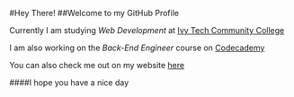 #Hey There!
##Welcome to my GitHub Profile

Currently I am studying *Web Development* at
[Ivy Tech Community College](https://www.ivytech.edu/)

I am also working on the *Back-End Engineer*
course on [Codecademy](https://www.codecademy.com/)

You can also check me out on
my website [here](http://cricketsargent.com/)

####I hope you have a nice day